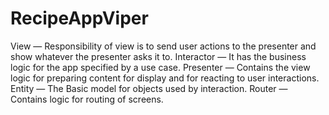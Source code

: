 # RecipeAppViper
View — Responsibility of view is to send user actions to the presenter and show whatever the presenter asks it to.
Interactor — It has the business logic for the app specified by a use case.
Presenter — Contains the view logic for preparing content for display and for reacting to user interactions.
Entity — The Basic model for objects used by interaction.
Router — Contains logic for routing of screens.
